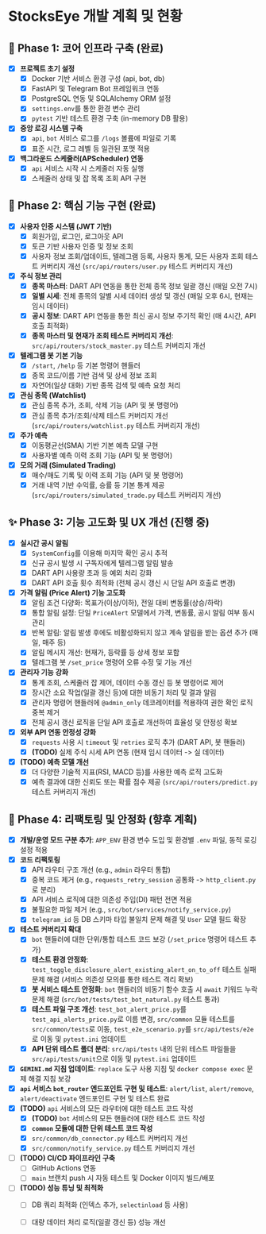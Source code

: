 # StocksEye 개발 계획 및 현황

## 🎯 Phase 1: 코어 인프라 구축 (완료)

-   [x] **프로젝트 초기 설정**
    -   [x] Docker 기반 서비스 환경 구성 (api, bot, db)
    -   [x] FastAPI 및 Telegram Bot 프레임워크 연동
    -   [x] PostgreSQL 연동 및 SQLAlchemy ORM 설정
    -   [x] `settings.env`를 통한 환경 변수 관리
    -   [x] `pytest` 기반 테스트 환경 구축 (in-memory DB 활용)
-   [x] **중앙 로깅 시스템 구축**
    -   [x] `api`, `bot` 서비스 로그를 `/logs` 볼륨에 파일로 기록
    -   [x] 표준 시간, 로그 레벨 등 일관된 포맷 적용
-   [x] **백그라운드 스케줄러(APScheduler) 연동**
    -   [x] `api` 서비스 시작 시 스케줄러 자동 실행
    -   [x] 스케줄러 상태 및 잡 목록 조회 API 구현

## 🚀 Phase 2: 핵심 기능 구현 (완료)

-   [x] **사용자 인증 시스템 (JWT 기반)**
    -   [x] 회원가입, 로그인, 로그아웃 API
    -   [x] 토큰 기반 사용자 인증 및 정보 조회
    -   [x] 사용자 정보 조회/업데이트, 텔레그램 등록, 사용자 통계, 모든 사용자 조회 테스트 커버리지 개선 (`src/api/routers/user.py` 테스트 커버리지 개선)
-   [x] **주식 정보 관리**
    -   [x] **종목 마스터**: DART API 연동을 통한 전체 종목 정보 일괄 갱신 (매일 오전 7시)
    -   [x] **일별 시세**: 전체 종목의 일별 시세 데이터 생성 및 갱신 (매일 오후 6시, 현재는 임시 데이터)
    -   [x] **공시 정보**: DART API 연동을 통한 최신 공시 정보 주기적 확인 (매 4시간, API 호출 최적화)
    -   [x] **종목 마스터 및 현재가 조회 테스트 커버리지 개선**: `src/api/routers/stock_master.py` 테스트 커버리지 개선
-   [x] **텔레그램 봇 기본 기능**
    -   [x] `/start`, `/help` 등 기본 명령어 핸들러
    -   [x] 종목 코드/이름 기반 검색 및 상세 정보 조회
    -   [x] 자연어(일상 대화) 기반 종목 검색 및 예측 요청 처리
-   [x] **관심 종목 (Watchlist)**
    -   [x] 관심 종목 추가, 조회, 삭제 기능 (API 및 봇 명령어)
    -   [x] 관심 종목 추가/조회/삭제 테스트 커버리지 개선 (`src/api/routers/watchlist.py` 테스트 커버리지 개선)
-   [x] **주가 예측**
    -   [x] 이동평균선(SMA) 기반 기본 예측 모델 구현
    -   [x] 사용자별 예측 이력 조회 기능 (API 및 봇 명령어)
-   [x] **모의 거래 (Simulated Trading)**
    -   [x] 매수/매도 기록 및 이력 조회 기능 (API 및 봇 명령어)
    -   [x] 거래 내역 기반 수익률, 승률 등 기본 통계 제공 (`src/api/routers/simulated_trade.py` 테스트 커버리지 개선)

## ✨ Phase 3: 기능 고도화 및 UX 개선 (진행 중)

-   [x] **실시간 공시 알림**
    -   [x] `SystemConfig`를 이용해 마지막 확인 공시 추적
    -   [x] 신규 공시 발생 시 구독자에게 텔레그램 알림 발송
    -   [x] DART API 사용량 초과 등 예외 처리 강화
    -   [x] DART API 호출 횟수 최적화 (전체 공시 갱신 시 단일 API 호출로 변경)
-   [x] **가격 알림 (Price Alert) 기능 고도화**
    -   [x] 알림 조건 다양화: 목표가(이상/이하), 전일 대비 변동률(상승/하락)
    -   [x] 통합 알림 설정: 단일 `PriceAlert` 모델에서 가격, 변동률, 공시 알림 여부 동시 관리
    -   [x] 반복 알림: 알림 발생 후에도 비활성화되지 않고 계속 알림을 받는 옵션 추가 (매일, 매주 등)
    -   [x] 알림 메시지 개선: 현재가, 등락률 등 상세 정보 포함
    -   [x] 텔레그램 봇 `/set_price` 명령어 오류 수정 및 기능 개선
-   [x] **관리자 기능 강화**
    -   [x] 통계 조회, 스케줄러 잡 제어, 데이터 수동 갱신 등 봇 명령어로 제어
    -   [x] 장시간 소요 작업(일괄 갱신 등)에 대한 비동기 처리 및 결과 알림
    -   [x] 관리자 명령어 핸들러에 `@admin_only` 데코레이터를 적용하여 권한 확인 로직 중복 제거
    -   [x] 전체 공시 갱신 로직을 단일 API 호출로 개선하여 효율성 및 안정성 확보
-   [x] **외부 API 연동 안정성 강화**
    -   [x] `requests` 사용 시 `timeout` 및 `retries` 로직 추가 (DART API, 봇 핸들러)
    -   [x] **(TODO)** 실제 주식 시세 API 연동 (현재 임시 데이터 -> 실 데이터)
-   [x] **(TODO) 예측 모델 개선**
    -   [x] 더 다양한 기술적 지표(RSI, MACD 등)를 사용한 예측 로직 고도화
    -   [x] 예측 결과에 대한 신뢰도 또는 확률 점수 제공 (`src/api/routers/predict.py` 테스트 커버리지 개선)

## 🔧 Phase 4: 리팩토링 및 안정화 (향후 계획)

-   [x] **개발/운영 모드 구분 추가**: `APP_ENV` 환경 변수 도입 및 환경별 `.env` 파일, 동적 로깅 설정 적용
-   [x] **코드 리팩토링**
    -   [x] API 라우터 구조 개선 (e.g., `admin` 라우터 통합)
    -   [x] 중복 코드 제거 (e.g., `requests_retry_session` 공통화 -> `http_client.py`로 분리)
    -   [x] API 서비스 로직에 대한 의존성 주입(DI) 패턴 전면 적용
    -   [x] 불필요한 파일 제거 (e.g., `src/bot/services/notify_service.py`)
    -   [x] `telegram_id` 등 DB 스키마 타입 불일치 문제 해결 및 `User` 모델 필드 확장
-   [x] **테스트 커버리지 확대**
    -   [x] `bot` 핸들러에 대한 단위/통합 테스트 코드 보강 (`/set_price` 명령어 테스트 추가)
    -   [x] **테스트 환경 안정화**: `test_toggle_disclosure_alert_existing_alert_on_to_off` 테스트 실패 문제 해결 (서비스 의존성 모의를 통한 테스트 격리 확보)
    -   [x] **봇 서비스 테스트 안정화**: `bot` 핸들러의 비동기 함수 호출 시 `await` 키워드 누락 문제 해결 (`src/bot/tests/test_bot_natural.py` 테스트 통과)
    -   [x] **테스트 파일 구조 개선**: `test_bot_alert_price.py`를 `test_api_alerts_price.py`로 이름 변경, `src/common` 모듈 테스트를 `src/common/tests`로 이동, `test_e2e_scenario.py`를 `src/api/tests/e2e`로 이동 및 `pytest.ini` 업데이트
    -   [x] **API 단위 테스트 폴더 분리**: `src/api/tests` 내의 단위 테스트 파일들을 `src/api/tests/unit`으로 이동 및 `pytest.ini` 업데이트
-   [x] **`GEMINI.md` 지침 업데이트**: `replace` 도구 사용 지침 및 `docker compose exec` 문제 해결 지침 보강
-   [x] **`api` 서비스 `bot_router` 엔드포인트 구현 및 테스트**: `alert/list`, `alert/remove`, `alert/deactivate` 엔드포인트 구현 및 테스트 완료
-   [x] **(TODO)** `api` 서비스의 모든 라우터에 대한 테스트 코드 작성
    -   [x] **(TODO)** `bot` 서비스의 모든 핸들러에 대한 테스트 코드 작성
    -   [x] **`common` 모듈에 대한 단위 테스트 코드 작성**
    -   [x] `src/common/db_connector.py` 테스트 커버리지 개선
    -   [x] `src/common/notify_service.py` 테스트 커버리지 개선
-   [ ] **(TODO) CI/CD 파이프라인 구축**
    -   [ ] GitHub Actions 연동
    -   [ ] `main` 브랜치 push 시 자동 테스트 및 Docker 이미지 빌드/배포
-   [ ] **(TODO) 성능 튜닝 및 최적화**
    -   [ ] DB 쿼리 최적화 (인덱스 추가, `selectinload` 등 사용)
    -   [ ] 대량 데이터 처리 로직(일괄 갱신 등) 성능 개선


